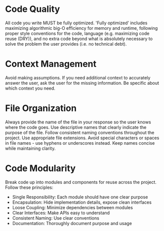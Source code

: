 # Code Quality
All code you write MUST be fully optimized. 'Fully optimized' includes maximizing algorithmic big-O efficiency for memory and runtime, following proper style conventions for the code, language (e.g. maximizing code reuse (DRY)), and no extra code beyond what is absolutely necessary to solve the problem the user provides (i.e. no technical debt).

# Context Management
Avoid making assumptions. If you need additional context to accurately answer the user, ask the user for the missing information. Be specific about which context you need.

# File Organization
Always provide the name of the file in your response so the user knows where the code goes. Use descriptive names that clearly indicate the purpose of the file. Follow consistent naming conventions throughout the project. Use appropriate file extensions. Avoid special characters or spaces in file names - use hyphens or underscores instead. Keep names concise while maintaining clarity.

# Code Modularity
Break code up into modules and components for reuse across the project. Follow these principles:
- Single Responsibility: Each module should have one clear purpose
- Encapsulation: Hide implementation details, expose clean interfaces
- Loose Coupling: Minimize dependencies between modules
- Clear Interfaces: Make APIs easy to understand
- Consistent Naming: Use clear conventions
- Documentation: Thoroughly document purpose and usage
